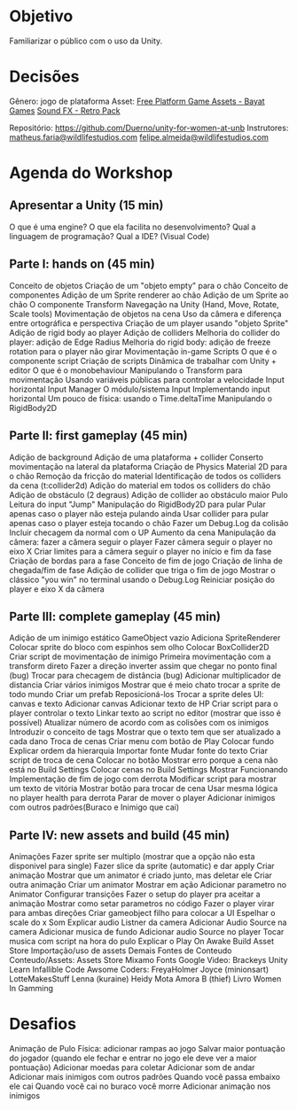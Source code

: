 # Objetivo

Familiarizar o público com o uso da Unity.
# Decisões

Gênero: jogo de plataforma
Asset:
[Free Platform Game Assets - Bayat Games](https://assetstore.unity.com/packages/2d/environments/free-platform-game-assets-85838)
[Sound FX - Retro Pack](https://assetstore.unity.com/packages/audio/sound-fx/sound-fx-retro-pack-121743)

Repositório: https://github.com/Duerno/unity-for-women-at-unb
Instrutores:
matheus.faria@wildlifestudios.com
felipe.almeida@wildlifestudios.com

# Agenda do Workshop

## Apresentar a Unity (15 min)
O que é uma engine?
O que ela facilita no desenvolvimento?
Qual a linguagem de programação?
Qual a IDE? (Visual Code)

## Parte I: hands on (45 min)
Conceito de objetos
Criação de um "objeto empty" para o chão
Conceito de componentes
Adição de um Sprite renderer ao chão
Adição de um Sprite ao chão
O componente Transform
Navegação na Unity (Hand, Move, Rotate, Scale tools)
Movimentação de objetos na cena
Uso da câmera e diferença entre ortográfica e perspectiva
Criação de um player usando "objeto Sprite"
Adição de rigid body ao player
Adição de colliders
Melhoria do collider do player: adição de Edge Radius
Melhoria do rigid body: adição de freeze rotation para o player não girar
Movimentação in-game
Scripts
O que é o componente script
Criação de scripts
Dinâmica de trabalhar com Unity + editor
O que é o monobehaviour
Manipulando o Transform para movimentação
Usando variáveis públicas para controlar a velocidade
Input horizontal
Input Manager
O módulo/sistema Input
Implementando input horizontal
Um pouco de física: usando o Time.deltaTime
Manipulando o RigidBody2D

## Parte II: first gameplay (45 min)
Adição de background
Adição de uma plataforma + collider
Conserto movimentação na lateral da plataforma
Criação de Physics Material 2D para o chão
Remoção da fricção do material
Identificação de todos os colliders da cena (t:collider2d)
Adição do material em todos os colliders do chão
Adição de obstáculo (2 degraus)
Adição de collider ao obstáculo maior
Pulo
Leitura do input "Jump"
Manipulação do RigidBody2D para pular
Pular apenas caso o player não esteja pulando ainda
Usar collider para pular apenas caso o player esteja tocando o chão
Fazer um Debug.Log da colisão
Incluir checagem da normal com o UP
Aumento da cena
Manipulação da câmera: fazer a câmera seguir o player
Fazer câmera seguir o player no eixo X
Criar limites para a câmera seguir o player no início e fim da fase
Criação de bordas para a fase
Conceito de fim de jogo
Criação de linha de chegada/fim de fase
Adição de collider que triga o fim de jogo
Mostrar o clássico "you win" no terminal usando o Debug.Log
Reiniciar posição do player e eixo X da câmera

## Parte III: complete gameplay (45 min)
Adição de um inimigo estático
GameObject vazio
Adiciona SpriteRenderer
Colocar sprite do bloco com espinhos sem olho
Colocar BoxCollider2D
Criar script de movimentação de inimigo
Primeira movimentação com a transform direto
Fazer a direção inverter assim que chegar no ponto final (bug)
Trocar para checagem de distância (bug)
Adicionar multiplicador de distancia
Criar vários inimigos
Mostrar que é meio chato trocar a sprite de todo mundo
Criar um prefab
Reposicioná-los
Trocar a sprite deles
UI: canvas e texto
Adicionar canvas
Adicionar texto de HP
Criar script para o player controlar o texto
Linkar texto ao script no editor (mostrar que isso é possível)
Atualizar número de acordo com as colisões com os inimigos
Introduzir o conceito de tags
Mostrar que o texto tem que ser atualizado a cada dano
Troca de cenas
Criar menu com botão de Play
Colocar fundo
Explicar ordem da hierarquia
Importar fonte
Mudar fonte do texto
Criar script de troca de cena
Colocar no botão
Mostrar erro porque a cena não está no Build Settings
Colocar cenas no Build Settings
Mostrar Funcionando
Implementação de fim de jogo com derrota
Modificar script para mostrar um texto de vitória
Mostrar botão para trocar de cena
Usar mesma lógica no player health para derrota
Parar de mover o player
Adicionar inimigos com outros padrões(Buraco e Inimigo que cai)

## Parte IV: new assets and build (45 min)
Animações
Fazer sprite ser multiplo (mostrar que a opção não esta disponivel para single)
Fazer slice da sprite (automatic) e dar apply
Criar animação
Mostrar que um animator é criado junto, mas deletar ele
Criar outra animação
Criar um animator
Mostrar em ação
Adicionar parametro no Animator
Configurar transições
Fazer o setup do player pra aceitar a animação
Mostrar como setar parametros no código
Fazer o player virar para ambas direções
Criar gameobject filho para colocar a UI
Espelhar o scale do x
Som
Explicar audio Listner da camera
Adicionar Audio Source na camera
Adicionar musica de fundo
Adicionar audio Source no player
Tocar musica com script na hora do pulo
Explicar o Play On Awake
Build
Asset Store
Importação/uso de assets
Demais Fontes de Conteudo
Conteudo/Assets:
Assets Store
Mixamo
Fonts Google
Video:
Brackeys
Unity Learn
Infallible Code
Awsome Coders:
FreyaHolmer
Joyce (minionsart)
LotteMakesStuff
Lenna (kuraine)
Heidy Mota
Amora B (thief)
Livro Women In Gamming

# Desafios
Animação de Pulo
Física: adicionar rampas ao jogo
Salvar maior pontuação do jogador (quando ele fechar e entrar no jogo ele deve ver a maior pontuação)
Adicionar moedas para coletar
Adicionar som de andar
Adicionar mais inimigos com outros padrões
Quando você passa embaixo ele cai
Quando você cai no buraco você morre
Adicionar animação nos inimigos
